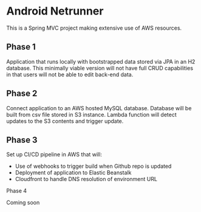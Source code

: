 # Android Netrunner

This is a Spring MVC project making extensive use of AWS resources.

<h2>Phase 1</h2>
<p>Application that runs locally with bootstrapped data stored via JPA in an H2 database. This minimally viable version will not have full CRUD capabilities in that users will not be able to edit back-end data.</p> 

<h2>Phase 2</h2>
<p>Connect application to an AWS hosted MySQL database. Database will be built from csv file stored in S3 instance. Lambda function will detect updates to the S3 contents and trigger update.</p>

<h2>Phase 3</h2>
<p>Set up CI/CD pipeline in AWS that will:</p>
<ul>
<li>Use of webhooks to trigger build when Github repo is updated</li>
<li>Deployment of application to Elastic Beanstalk</li>
<li>Cloudfront to handle DNS resolution of environment URL</li>
</ul>

<p>Phase 4</p>
<p>Coming soon</p>